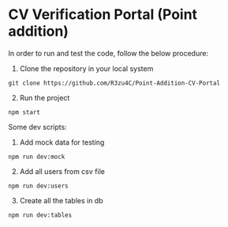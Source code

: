 # CV Verification Portal (Point addition)

In order to run and test the code, follow the below procedure:

1. Clone the repository in your local system
```
git clone https://github.com/R3zu4C/Point-Addition-CV-Portal
```

2. Run the project
```
npm start
```
Some dev scripts:
1. Add mock data for testing
```
npm run dev:mock
```
2. Add all users from csv file
```
npm run dev:users
```
3. Create all the tables in db
```
npm run dev:tables
```


